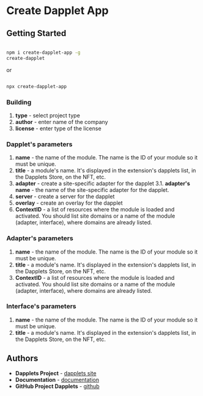 # Create Dapplet App

## Getting Started

```bash

npm i create-dapplet-app -g
create-dapplet

```
or 

```bash

npx create-dapplet-app

```

### Building

1.  **type** - select project type
2.  **author** - enter name of the company  
3.  **license** - enter type of the license 

### Dapplet's parameters
1. **name** -  the name of the module. The name is the ID of your module so it must be unique.
2. **title** - a module's name. It's displayed in the extension's dapplets list, in the Dapplets Store, on the NFT, etc.
3. **adapter** - create a site-specific adapter for the dapplet
    3.1. **adapter's name** - the name of the site-specific adapter for the dapplet.
4. **server** - create a server for the dapplet
5. **overlay** - create an overlay for the dapplet
6. **ContextID** -  a list of resources where the module is loaded and activated. You should list site domains or a name of the module (adapter, interface), where domains are already listed.

### Adapter's parameters

1. **name** -  the name of the module. The name is the ID of your module so it must be unique.
2. **title** - a module's name. It's displayed in the extension's dapplets list, in the Dapplets Store, on the NFT, etc.
3. **ContextID** -  a list of resources where the module is loaded and activated. You should list site domains or a name of the module (adapter, interface), where domains are already listed.


### Interface's parameters

1. **name** -  the name of the module. The name is the ID of your module so it must be unique.
2. **title** - a module's name. It's displayed in the extension's dapplets list, in the Dapplets Store, on the NFT, etc.


## Authors

* **Dapplets Project** - [dapplets site](https://dapplets.org/)
* **Documentation** - [documentation](https://docs.dapplets.org/docs/)
* **GitHub Project Dapplets** - [github](https://github.com/dapplets)
